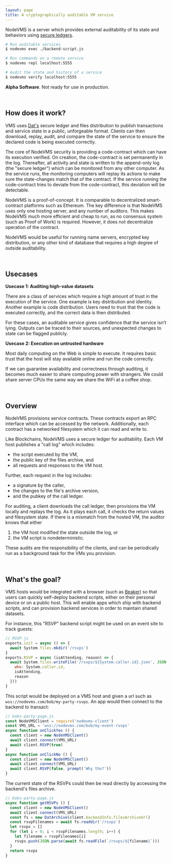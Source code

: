 ```yaml
---
layout: page
title: A cryptographically auditable VM service
---
```


NodeVMS is a server which provides external auditability of its state and behaviors using [secure ledgers](https://beakerbrowser.com/2017/06/19/cryptographically-secure-change-feeds.html).

```bash
# Run auditable services
$ nodevms exec ./backend-script.js

# Run commands on a remote service
$ nodevms repl localhost:5555

# Audit the state and history of a service
$ nodevms verify localhost:5555
```

**Alpha Software**. Not ready for use in production.

<br>

## How does it work?

VMS uses [Dat's](https://github.com/datproject/dat) secure ledger and files distribution to publish transactions and service state in a public, unforgeable format. Clients can then download, replay, audit, and compare the state of the service to ensure the declared code is being executed correctly.

The core of NodeVMS security is providing a code-contract which can have its execution verified. On creation, the code-contract is set permanently in the log. Thereafter, all activity and state is written to the append-only log (the "secure ledger") which can be monitored from any other computer. As the service runs, the monitoring computers will replay its actions to make sure the state-changes match that of the contract. If the service running the code-contract tries to deviate from the code-contract, this deviation will be detectable.

NodeVMS is a proof-of-concept. It is comparable to decentralized smart-contract platforms such as Ethereum. The key difference is that NodeVMS uses only one hosting server, and any number of auditors. This makes NodeVMS much more efficient and cheap to run, as no consensus system (such as Proof of Work) is required. However, it does not decentralize operation of the contract.

NodeVMS would be useful for running name servers, encrypted key distribution, or any other kind of database that requires a high degree of outside auditability.

<br>

## Usecases

**Usecase 1: Auditing high-value datasets**

There are a class of services which require a high amount of trust in the execution of the service. One example is key distribution and identity. Another example is code distribution. Users need to trust that the code is executed correctly, and the correct data is then distributed.

For these cases, an auditable service gives confidence that the service isn’t lying. Outputs can be traced to their sources, and unexpected changes to state can be flagged publicly.

**Usecase 2: Execution on untrusted hardware**

Most daily computing on the Web is simple to execute. It requires basic trust that the host will stay available online and run the code correctly.

If we can guarantee availability and correctness through auditing, it becomes much easier to share computing power with strangers. We could share server CPUs the same way we share the WiFi at a coffee shop. 

<br>

## Overview

NodeVMS provisions service contracts. These contracts export an RPC interface which can be accessed by the network. Additionally, each contract has a networked filesystem which it can read and write to.

Like Blockchains, NodeVMS uses a secure ledger for auditability. Each VM host publishes a "call log" which includes:

 - the script executed by the VM,
 - the public key of the files archive, and
 - all requests and responses to the VM host.

Further, each request in the log includes:

 - a signature by the caller, 
 - the changes to the file's archive version,
 - and the pubkey of the call ledger.

For auditing, a client downloads the call ledger, then provisions the VM locally and replays the log. As it plays each call, it checks the return values and filesystem state. If there is a mismatch from the hosted VM, the auditor knows that either

 1. the VM host modified the state outside the log, or 
 2. the VM script is nondeterministic.

These audits are the responsibility of the clients, and can be periodically run as a background task for the VMs you provision.

<br>

## What's the goal?

VMS hosts would be integrated with a browser (such as [Beaker](https://beakerbrowser.com)) so that users can quickly self-deploy backend scripts, either on their personal device or on a public host. This will enable apps which ship with backend scripts, and can provision backend services in order to maintain shared datasets.

For instance, this "RSVP" backend script might be used on an event site to track guests:

```js
// RSVP.js
exports.init = async () => {
  await System.files.mkdir('/rsvps')
}
exports.RSVP = async (isAttending, reason) => {
  await System.files.writeFile('/rsvps/${System.caller.id}.json', JSON.stringify({
    who: System.caller.id,
    isAttending,
    reason
  }))
}
```

This script would be deployed on a VMS host and given a url such as `wss://nodevms.com/bob/my-party-rsvps`. An app would then connect to the backend to transact:

```js
// bobs-party-page.js
const NodeVMSClient = require('nodevms-client')
const VMS_URL = 'wss://nodevms.com/bob/my-event-rsvps'
async function onClickYes () {
  const client = new NodeVMSClient()
  await client.connect(VMS_URL)
  await client.RSVP(true)
}
async function onClickNo () {
  const client = new NodeVMSClient()
  await client.connect(VMS_URL)
  await client.RSVP(false, prompt('Why tho?'))
}
```

The current state of the RSVPs could then be read directly by accessing the backend's files archive.

```js
// bobs-party-page.js
async function getRSVPs () {
  const client = new NodeVMSClient()
  await client.connect(VMS_URL)
  const fs = new DatArchive(client.backendInfo.filesArchiveUrl)
  const rsvpFilenames = await fs.readdir('/rsvps')
  let rsvps = []
  for (let i = 0; i < rsvpFilenames.length; i++) {
    let filename = rsvpFilenames[i]
    rsvps.push(JSON.parse(await fs.readFile(`/rsvps/${filename}`)))
  }
  return rsvps
}
```